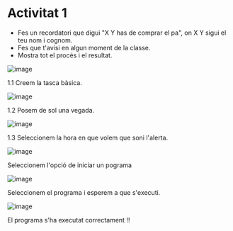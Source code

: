# Activitat 1
- Fes un recordatori que digui "X Y has de comprar el pa", on X Y sigui el teu nom i cognom.
- Fes que t'avisi en algun moment de la classe.
- Mostra tot el procés i el resultat.

  
![image](https://github.com/user-attachments/assets/1319dbb5-3ecb-4b0c-b6ea-691e0e0b7a30)

1.1 Creem la tasca bàsica.


![image](https://github.com/user-attachments/assets/ad1129e4-d403-480d-a252-d9ed842b7cb0)

1.2 Posem de sol una vegada.


![image](https://github.com/user-attachments/assets/6bb2758c-5b09-4540-9c4a-a7d52e597fbe)

1.3 Seleccionem la hora en que volem que soni l'alerta.


![image](https://github.com/user-attachments/assets/76b3c6cf-ae3b-409c-b140-335c403d9561)

Seleccionem l'opció de iniciar un pograma


![image](https://github.com/user-attachments/assets/bfe0ad42-13a5-44c0-bf79-d4d981300a58)

Seleccionem el programa i esperem a que s'executi.


![image](https://github.com/user-attachments/assets/64e9dca1-3133-44de-a1ec-151264ac22b2)

El programa s'ha executat correctament !!























